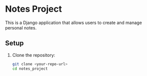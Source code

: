 # Notes Project

This is a Django application that allows users to create and manage personal notes.

## Setup

1. Clone the repository:
   ```sh
   git clone <your-repo-url>
   cd notes_project
